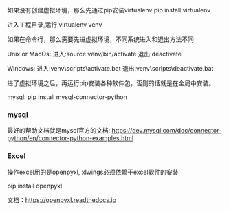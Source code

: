 如果没有创建虚拟环境，那么先通过pip安装virtualenv
pip install virtualenv

进入工程目录,运行
virtualenv venv

如果在命令行，那么需要先进虚拟环境，不同系统进入和退出方法不同

Unix or MacOs:
进入:source venv/bin/activate
退出:deactivate

Windows:
进入:venv\scripts\activate.bat
退出:venv\scripts\deactivate.bat

进了虚拟环境之后，再运行pip安装各种软件包，否则的话就是在全局中安装。

mysql:
pip install mysql-connector-python


### mysql
最好的帮助文档就是mysql官方的文档: https://dev.mysql.com/doc/connector-python/en/connector-python-examples.html

### Excel
操作excel用的是openpyxl, xlwings必须依赖于excel软件的安装

pip install openpyxl

文档：https://openpyxl.readthedocs.io